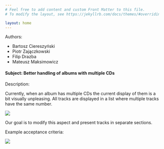 ```yaml
---
# Feel free to add content and custom Front Matter to this file.
# To modify the layout, see https://jekyllrb.com/docs/themes/#overriding-theme-defaults

layout: home
---
```


Authors:
- Bartosz Ciereszyński
- Piotr Zajączkowski
- Filip Drazba
- Mateusz Maksimowicz


#### Subject: Better handling of albums with multiple CDs

Description:

Currently, when an album has multiple CDs the current display of them is a bit visually unpleasing.
All tracks are displayed in a list where multiple tracks have the same number.

<img src="imgs/display_problem.png"/>

Our goal is to modify this aspect and present tracks in separate sections.

Example acceptance criteria:

<img src="imgs/display_solution.png"/>



